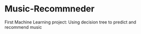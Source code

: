 # Music-Recommneder
First Machine Learning project: Using decision tree to predict and recommend music
